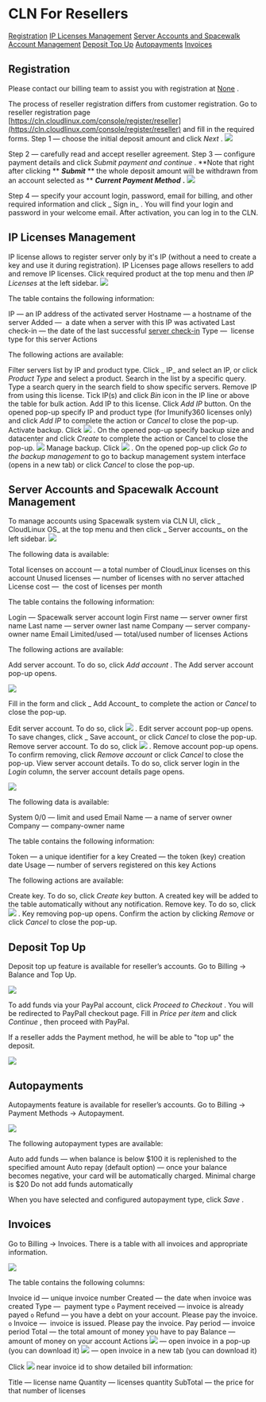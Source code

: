 # CLN For Resellers


[Registration](/registration/)
[IP Licenses Management](/ip_licenses_management/)
[Server Accounts and Spacewalk Account Management](/cloudlinux_spacewalk_account_m/)
[Deposit Top Up](/deposit_top_up/)
[Autopayments](/autopayments/)
[Invoices](/invoices2/)

## Registration


Please contact our billing team to assist you with registration at [None](/cdn-cgi/l/email-protection#06646f6a6a6f686146656a6973626a6f68737e2865696b) .

The process of reseller registration differs from customer registration. Go to reseller registration page [https://cln.cloudlinux.com/console/register/reseller](https://cln.cloudlinux.com/console/register/reseller) and fill in the required forms.
Step 1 — choose the initial deposit amount and click _Next_ .
![](/images/clnresellerregistrationstep1_zoom90.png)

Step 2 — carefully read and accept reseller agreement.
Step 3 — configure payment details and click _Submit payment and continue_ . **Note that right after clicking ** **_Submit_** ** the whole deposit amount will be withdrawn from an account selected as ** **_Current Payment Method_** **.**
![](/images/clnresellerregistrationstep3_zoom90.png)

Step 4 — specify your account login, password, email for billing, and other required information and click _ Sign in_ . You will find your login and password in your welcome email. After activation, you can log in to the CLN.

## IP Licenses Management


IP license allows to register server only by it's IP (without a need to create a key and use it during registration).
IP Licenses page allows resellers to add and remove IP licenses.
Click required product at the top menu and then _IP Licenses_ at the left sidebar.
![](/images/clniplicense_zoom60.png)

The table contains the following information:

IP — an IP address of the activated server
Hostname — a hostname of the server
Added —  a date when a server with this IP was activated
Last check-in — the date of the last successful [server check-in](/terminology.htm#checkin/)
Type —  license type for this server
Actions

The following actions are available:

Filter servers list by IP and product type. Click _ IP_ and select an IP, or click _Product Type_ and select a product.
Search in the list by a specific query. Type a search query in the search field to show specific servers.
Remove IP from using this license. Tick IP(s) and click _Bin_ icon in the IP line or above the table for bulk action.
Add IP to this license. Click _Add IP_ button. On the opened pop-up specify IP and product type (for Imunify360 licenses only) and click _Add IP_ to complete the action or _Cancel_ to close the pop-up.
Activate backup. Click ![](/images/clnactivatebackup.png) . On the opened pop-up specify backup size and datacenter and click _Create_ to complete the action or Cancel to close the pop-up.
![](/images/clncreatebackup_zoom70.png)
Manage backup. Click ![](/images/clnmanagebackup.png) . On the opened pop-up click _Go to the backup management_ to go to backup management system interface (opens in a new tab) or click _Cancel_ to close the pop-up.


## Server Accounts and Spacewalk Account Management


To manage accounts using Spacewalk system via CLN UI, click _ CloudLinux OS_ at the top menu and then click _ Server accounts_ on the left sidebar.
![](/images/clnserveraccounts_zoom60.png)

The following data is available:

Total licenses on account — a total number of CloudLinux licenses on this account
Unused licenses — number of licenses with no server attached
License cost —  the cost of licenses per month

The table contains the following information:

Login — Spacewalk server account login
First name — server owner first name
Last name — server owner last name
Company — server company-owner name
Email
Limited/used — total/used number of licenses
Actions

The following actions are available:

Add server account. To do so, click _Add account_ . The Add server account pop-up opens.

![](/images/clnaddserveracc_zoom90.png)

Fill in the form and click _ Add Account_ to complete the action or _Cancel_ to close the pop-up.

Edit server account. To do so, click ![](/images/clnedit.png) . Edit server account pop-up opens. To save changes, click _ Save account_ or click _Cancel_ to close the pop-up.
Remove server account. To do so, click ![](/images/clnremove.png) . Remove account pop-up opens. To confirm removing, click _Remove account_ or click _Cancel_ to close the pop-up.
View server account details. To do so, click server login in the _Login_ column, the server account details page opens.

![](/images/clnserveraccinfo_zoom60.png)

The following data is available:

System 0/0 — limit and used
Email
Name — a name of server owner
Company — company-owner name

The table contains the following information:

Token — a unique identifier for a key
Created — the token (key) creation date
Usage — number of servers registered on this key
Actions

The following actions are available:

Create key. To do so, click _Create key_ button. A created key will be added to the table automatically without any notification.
Remove key. To do so, click ![](/images/clnremove.png) . Key removing pop-up opens. Confirm the action by clicking _Remove_ or click _Cancel_ to close the pop-up.


## Deposit Top Up


Deposit top up feature is available for reseller’s accounts. Go to Billing → Balance and Top Up.

![](/images/clndeposittopup_zoom60.png)

To add funds via your PayPal account, click _Proceed to Checkout_ . You will be redirected to PayPall checkout page. Fill in _Price per item_ and click _Continue_ , then proceed with PayPal.

If a reseller adds the Payment method, he will be able to "top up" the deposit.

![](/images/clntopup.png)



## Autopayments


Autopayments feature is available for reseller’s accounts. Go to Billing → Payment Methods → Autopayment.

![](/images/clnautopayments_zoom60.png)

The following autopayment types are available:

Auto add funds — when balance is below $100 it is replenished to the specified amount
Auto repay (default option) — once your balance becomes negative, your card will be automatically charged. Minimal charge is $20
Do not add funds automatically

When you have selected and configured autopayment type, click _Save_ .



## Invoices


Go to Billing → Invoices. There is a table with all invoices and appropriate information.

![](/images/clnresellerinvoices_zoom60.png)

The table contains the following columns:

Invoice id — unique invoice number
Created — the date when invoice was created
Type —  payment type
`o` Payment received — invoice is already payed
`o` Refund — you have a debt on your account. Please pay the invoice.
`o` Invoice —  invoice is issued. Please pay the invoice.
Pay period — invoice period
Total — the total amount of money you have to pay
Balance — amount of money on your account
Actions
![](/images/clniconshow.png) — open invoice in a pop-up (you can download it)
 ![](/images/clnicondownload.png) — open invoice in a new tab (you can download it)

Click ![](/images/clnarrow.png) near invoice id to show detailed bill information:

Title — license name
Quantity — licenses quantity
SubTotal — the price for that number of licenses



